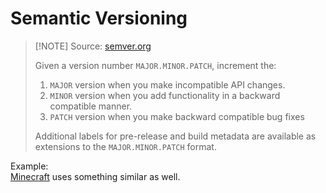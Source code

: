 # Semantic Versioning

> [!NOTE] Source: [semver.org](https://semver.org/)
> 
> Given a version number `MAJOR.MINOR.PATCH`, increment the:
> 
> 1. `MAJOR` version when you make incompatible API changes.
> 2. `MINOR` version when you add functionality in a backward compatible manner.
> 3. `PATCH` version when you make backward compatible bug fixes
> 
> Additional labels for pre-release and build metadata are available as extensions to the `MAJOR.MINOR.PATCH` format.

Example:  
[Minecraft](https://www.minecraft.net/en-us) uses something similar as well.